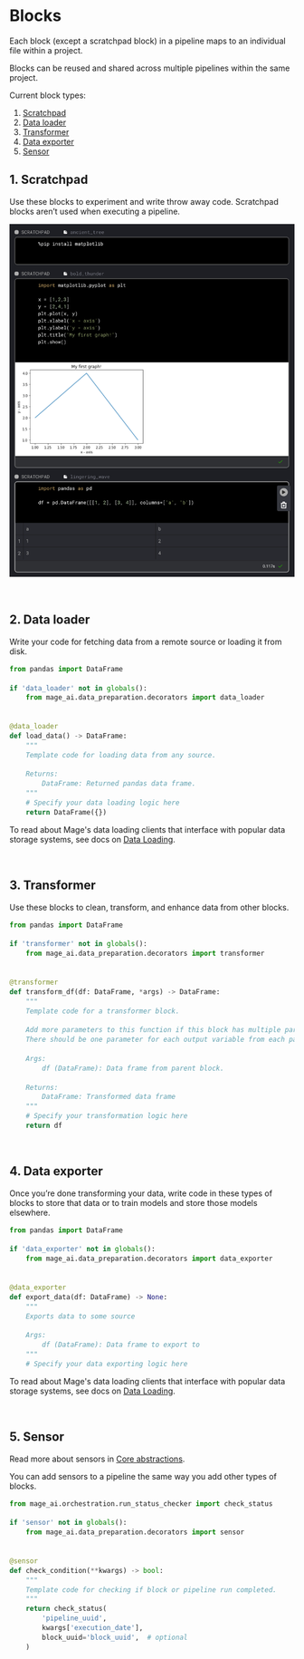 # Blocks

Each block (except a scratchpad block) in a pipeline maps to an individual file within a project.

Blocks can be reused and shared across multiple pipelines within the same project.

Current block types:

1. [Scratchpad](#1-scratchpad)
1. [Data loader](#2-data-loader)
1. [Transformer](#3-transformer)
1. [Data exporter](#4-data-exporter)
1. [Sensor](#5-sensor)

## 1. Scratchpad

Use these blocks to experiment and write throw away code.
Scratchpad blocks aren’t used when executing a pipeline.

<img
  alt="Scratchpad"
  src="../../media/scratchpad.png"
/>

<br />

## 2. Data loader

Write your code for fetching data from a remote source or loading it from disk.

```python
from pandas import DataFrame

if 'data_loader' not in globals():
    from mage_ai.data_preparation.decorators import data_loader


@data_loader
def load_data() -> DataFrame:
    """
    Template code for loading data from any source.

    Returns:
        DataFrame: Returned pandas data frame.
    """
    # Specify your data loading logic here
    return DataFrame({})
```

To read about Mage's data loading clients that interface with popular data storage systems, see docs on [Data Loading](./data_loading.md).

<br />

## 3. Transformer

Use these blocks to clean, transform, and enhance data from other blocks.

```python
from pandas import DataFrame

if 'transformer' not in globals():
    from mage_ai.data_preparation.decorators import transformer


@transformer
def transform_df(df: DataFrame, *args) -> DataFrame:
    """
    Template code for a transformer block.

    Add more parameters to this function if this block has multiple parent blocks.
    There should be one parameter for each output variable from each parent block.

    Args:
        df (DataFrame): Data frame from parent block.

    Returns:
        DataFrame: Transformed data frame
    """
    # Specify your transformation logic here
    return df
```

<br />

## 4. Data exporter

Once you’re done transforming your data, write code in these types of blocks to store that data or
to train models and store those models elsewhere.

```python
from pandas import DataFrame

if 'data_exporter' not in globals():
    from mage_ai.data_preparation.decorators import data_exporter


@data_exporter
def export_data(df: DataFrame) -> None:
    """
    Exports data to some source

    Args:
        df (DataFrame): Data frame to export to
    """
    # Specify your data exporting logic here
```

To read about Mage's data loading clients that interface with popular data storage systems, see docs on [Data Loading](./data_loading.md).

<br />

## 5. Sensor

Read more about sensors in [Core abstractions](../core/abstractions.md#sensor).

You can add sensors to a pipeline the same way you add other types of blocks.

```python
from mage_ai.orchestration.run_status_checker import check_status

if 'sensor' not in globals():
    from mage_ai.data_preparation.decorators import sensor


@sensor
def check_condition(**kwargs) -> bool:
    """
    Template code for checking if block or pipeline run completed.
    """
    return check_status(
        'pipeline_uuid',
        kwargs['execution_date'],
        block_uuid='block_uuid',  # optional
    )
```

<br />
